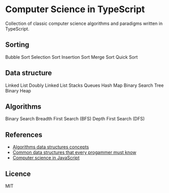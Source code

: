 # Computer Science in TypeScript

Collection of classic computer science algorithms and paradigms written in TypeScript.

## Sorting

Bubble Sort
Selection Sort
Insertion Sort
Merge Sort
Quick Sort

## Data structure

Linked List
Doubly Linked List
Stacks
Queues
Hash Map
Binary Search Tree
Binary Heap

## Algorithms

Binary Search
Breadth First Search (BFS)
Depth First Search (DFS)

## References

- [Algorithms data structures concepts](https://medium.com/@codingfreak/top-algorithms-data-structures-concepts-every-computer-science-student-should-know-e0549c67b4ac)
- [Common data structures that every progammer must know](https://towardsdatascience.com/8-common-data-structures-every-programmer-must-know-171acf6a1a42)
- [Computer science in JavaScript](https://github.com/humanwhocodes/computer-science-in-javascript)

## Licence

MIT
